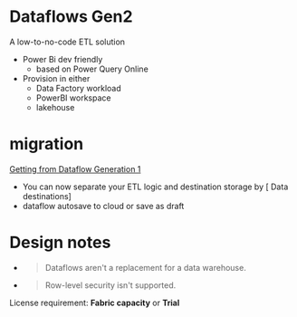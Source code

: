 # Dataflows Gen2
A low-to-no-code ETL solution
- Power Bi dev friendly
  - based on Power Query Online
- Provision in either 
  - Data Factory workload
  - PowerBI workspace
  - lakehouse


# migration 
[Getting from Dataflow Generation 1](https://learn.microsoft.com/en-us/fabric/data-factory/dataflows-gen2-overview#licensing-dataflow-gen1-vs-gen2)
- You can now separate your ETL logic and destination storage by [
Data destinations]
- dataflow autosave to cloud or save as draft


# Design notes
- > Dataflows aren't a replacement for a data warehouse.
- > Row-level security isn't supported.

License requirement: **Fabric capacity** or **Trial**